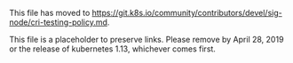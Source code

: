This file has moved to https://git.k8s.io/community/contributors/devel/sig-node/cri-testing-policy.md.

This file is a placeholder to preserve links.  Please remove by April 28, 2019 or the release of kubernetes 1.13, whichever comes first.